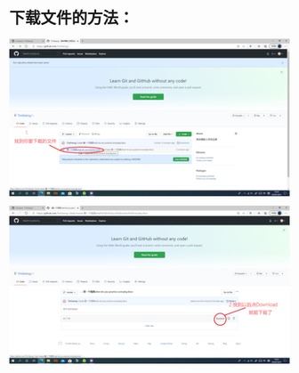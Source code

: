 # **下载文件的方法：**

![step1](https://raw.githubusercontent.com/TimGeeng/-/master/Img/step1.png)

![step2](https://raw.githubusercontent.com/TimGeeng/-/master/Img/step2.png)